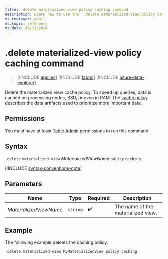 ```yaml
---
title: .delete materialized-view policy caching command
description: Learn how to use the `.delete materialized-view policy caching` command to delete the materialized view's cache policy.
ms.reviewer: yonil
ms.topic: reference
ms.date: 08/11/2024
---
```

# .delete materialized-view policy caching command

> [!INCLUDE [applies](../includes/applies-to-version/applies.md)] [!INCLUDE [fabric](../includes/applies-to-version/fabric.md)] [!INCLUDE [azure-data-explorer](../includes/applies-to-version/azure-data-explorer.md)]

Delete the materialized view cache policy. To speed up queries, data is cached on processing nodes, SSD, or even in RAM. The [cache policy](cache-policy.md) describes the data artifacts used to prioritize more important data.

## Permissions

You must have at least [Table Admin](../access-control/role-based-access-control.md) permissions to run this command.

## Syntax

`.delete` `materialized-view` *MaterializedViewName* `policy` `caching`

[!INCLUDE [syntax-conventions-note](../includes/syntax-conventions-note.md)]

## Parameters

|Name|Type|Required|Description|
|--|--|--|--|
|*MaterializedViewName*| `string` | :heavy_check_mark:|The name of the materialized view.|

## Example

The following example deletes the caching policy.

```kusto
.delete materialized-view MyMaterializedView policy caching 
```
